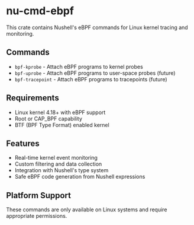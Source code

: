 # nu-cmd-ebpf

This crate contains Nushell's eBPF commands for Linux kernel tracing and monitoring.

## Commands

- `bpf-kprobe` - Attach eBPF programs to kernel probes
- `bpf-uprobe` - Attach eBPF programs to user-space probes (future)
- `bpf-tracepoint` - Attach eBPF programs to tracepoints (future)

## Requirements

- Linux kernel 4.18+ with eBPF support
- Root or CAP_BPF capability
- BTF (BPF Type Format) enabled kernel

## Features

- Real-time kernel event monitoring
- Custom filtering and data collection
- Integration with Nushell's type system
- Safe eBPF code generation from Nushell expressions

## Platform Support

These commands are only available on Linux systems and require appropriate permissions.